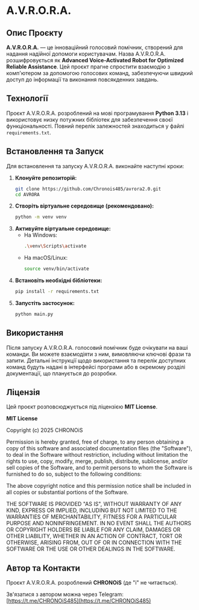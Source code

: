 # A.V.R.O.R.A.

## Опис Проєкту

**A.V.R.O.R.A.** — це інноваційний голосовий помічник, створений для надання надійної допомоги користувачам. Назва A.V.R.O.R.A. розшифровується як **Advanced Voice-Activated Robot for Optimized Reliable Assistance**. Цей проєкт прагне спростити взаємодію з комп'ютером за допомогою голосових команд, забезпечуючи швидкий доступ до інформації та виконання повсякденних завдань.

## Технології

Проєкт A.V.R.O.R.A. розроблений на мові програмування **Python 3.13** і використовує низку потужних бібліотек для забезпечення своєї функціональності.
Повний перелік залежностей знаходиться у файлі `requirements.txt`.

## Встановлення та Запуск

Для встановлення та запуску A.V.R.O.R.A. виконайте наступні кроки:

1.  **Клонуйте репозиторій:**
    ```bash
    git clone https://github.com/Chronois485/avrora2.0.git
    cd AVRORA
    ```
2.  **Створіть віртуальне середовище (рекомендовано):**
    ```bash
    python -m venv venv
    ```
3.  **Активуйте віртуальне середовище:**
      * На Windows:
        ```bash
        .\venv\Scripts\activate
        ```
      * На macOS/Linux:
        ```bash
        source venv/bin/activate
        ```
4.  **Встановіть необхідні бібліотеки:**
    ```bash
    pip install -r requirements.txt
    ```
5.  **Запустіть застосунок:**
    ```bash
    python main.py
    ```

## Використання

Після запуску A.V.R.O.R.A. голосовий помічник буде очікувати на ваші команди. Ви можете взаємодіяти з ним, вимовляючи ключові фрази та запити. Детальні інструкції щодо використання та перелік доступних команд будуть надані в інтерфейсі програми або в окремому розділі документації, що планується до розробки.

## Ліцензія

Цей проєкт розповсюджується під ліцензією **MIT License**.

**MIT License**

Copyright (c) 2025 CHRONOiS

Permission is hereby granted, free of charge, to any person obtaining a copy
of this software and associated documentation files (the "Software"), to deal
in the Software without restriction, including without limitation the rights
to use, copy, modify, merge, publish, distribute, sublicense, and/or sell
copies of the Software, and to permit persons to whom the Software is
furnished to do so, subject to the following conditions:

The above copyright notice and this permission notice shall be included in all
copies or substantial portions of the Software.

THE SOFTWARE IS PROVIDED "AS IS", WITHOUT WARRANTY OF ANY KIND, EXPRESS OR
IMPLIED, INCLUDING BUT NOT LIMITED TO THE WARRANTIES OF MERCHANTABILITY,
FITNESS FOR A PARTICULAR PURPOSE AND NONINFRINGEMENT. IN NO EVENT SHALL THE
AUTHORS OR COPYRIGHT HOLDERS BE LIABLE FOR ANY CLAIM, DAMAGES OR OTHER
LIABILITY, WHETHER IN AN ACTION OF CONTRACT, TORT OR OTHERWISE, ARISING FROM,
OUT OF OR IN CONNECTION WITH THE SOFTWARE OR THE USE OR OTHER DEALINGS IN THE
SOFTWARE.

## Автор та Контакти

Проєкт A.V.R.O.R.A. розроблений **CHRONOiS** (де "i" не читається).

Зв'язатися з автором можна через Telegram: [https://t.me/CHRONOiS485](https://t.me/CHRONOiS485)
